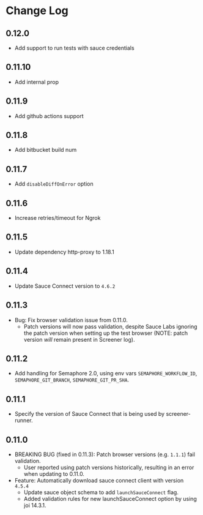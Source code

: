 # Change Log

## 0.12.0
- Add support to run tests with sauce credentials

## 0.11.10
- Add internal prop

## 0.11.9
- Add github actions support

## 0.11.8
- Add bitbucket build num

## 0.11.7
- Add `disableDiffOnError` option

## 0.11.6
- Increase retries/timeout for Ngrok

## 0.11.5
- Update dependency http-proxy to 1.18.1

## 0.11.4
- Update Sauce Connect version to `4.6.2`

## 0.11.3
- Bug: Fix browser validation issue from 0.11.0.
  - Patch versions will now pass validation, despite Sauce Labs ignoring the patch version when setting up the test browser (NOTE: patch version _will_ remain present in Screener log).

## 0.11.2
- Add handling for Semaphore 2.0, using env vars `SEMAPHORE_WORKFLOW_ID`,  `SEMAPHORE_GIT_BRANCH`, `SEMAPHORE_GIT_PR_SHA`.

## 0.11.1
- Specify the version of Sauce Connect that is being used by screener-runner.

## 0.11.0
- BREAKING BUG (fixed in 0.11.3): Patch browser versions (e.g. `1.1.1`) fail validation.
  - User reported using patch versions historically, resulting in an error when updating to 0.11.0.
- Feature: Automatically download sauce connect client with version `4.5.4`
  - Update sauce object schema to add `launchSauceConnect` flag.
  - Added validation rules for new launchSauceConnect option by using joi 14.3.1.
